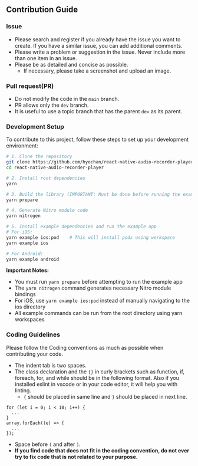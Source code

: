 ## Contribution Guide

### Issue
* Please search and register if you already have the issue you want to create. If you have a similar issue, you can add additional comments.
* Please write a problem or suggestion in the issue. Never include more than one item in an issue.
* Please be as detailed and concise as possible.
	* If necessary, please take a screenshot and upload an image.

### Pull request(PR)
* Do not modify the code in the `main` branch.
* PR allows only the `dev` branch.
* It is useful to use a topic branch that has the parent `dev` as its parent.


### Development Setup

To contribute to this project, follow these steps to set up your development environment:

```bash
# 1. Clone the repository
git clone https://github.com/hyochan/react-native-audio-recorder-player.git
cd react-native-audio-recorder-player

# 2. Install root dependencies
yarn

# 3. Build the library (IMPORTANT: Must be done before running the example)
yarn prepare

# 4. Generate Nitro module code
yarn nitrogen

# 5. Install example dependencies and run the example app
# For iOS:
yarn example ios:pod    # This will install pods using workspace
yarn example ios

# For Android:
yarn example android
```

**Important Notes:**
- You must run `yarn prepare` before attempting to run the example app
- The `yarn nitrogen` command generates necessary Nitro module bindings
- For iOS, use `yarn example ios:pod` instead of manually navigating to the ios directory
- All example commands can be run from the root directory using yarn workspaces

### Coding Guidelines
Please follow the Coding conventions as much as possible when contributing your code.
* The indent tab is two spaces.
* The class declaration and the `{}` in curly brackets such as function, if, foreach, for, and while should be in the following format. Also if you installed eslint in vscode or in your code editor, it will help you with linting.
	* `{` should be placed in same line and `}` should be placed in next line.
```
for (let i = 0; i < 10; i++) {
  ...
}
array.forEach((e) => {
  ...
});
```
  * Space before `(` and after `)`.
* **If you find code that does not fit in the coding convention, do not ever try to fix code that is not related to your purpose.**
